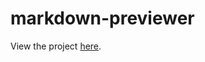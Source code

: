 # markdown-previewer

View the project <a href="https://68797265.github.io/markdown-previewer/">here</a>.
